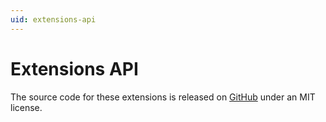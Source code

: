 ```yaml
---
uid: extensions-api
---
```


# Extensions API

The source code for these extensions is released on [GitHub](https://github.com/postsharp/Metalama.Extensions) under an MIT license.

